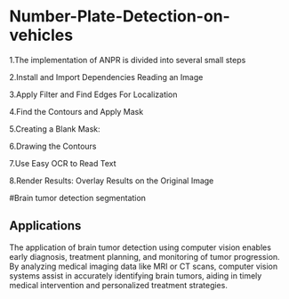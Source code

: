 # Number-Plate-Detection-on-vehicles
1.The implementation of ANPR is 
divided into several small steps

2.Install and Import Dependencies
Reading an Image

3.Apply Filter and Find Edges For Localization

4.Find the Contours and Apply Mask

5.Creating a Blank Mask:

6.Drawing the Contours

7.Use Easy OCR to Read Text

8.Render Results: Overlay Results on the Original Image

#Brain tumor detection segmentation
## Applications

The application of brain tumor detection using computer vision enables early diagnosis, treatment planning, and monitoring of tumor progression. 
By analyzing medical imaging data like MRI or CT scans, computer vision systems assist in accurately identifying brain tumors, aiding in timely medical intervention and personalized treatment strategies.
